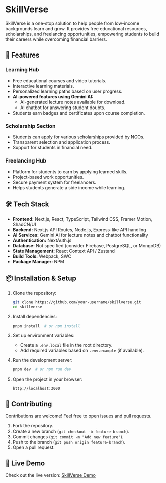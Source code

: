 # SkillVerse

SkillVerse is a one-stop solution to help people from low-income backgrounds learn and grow. It provides free educational resources, scholarships, and freelancing opportunities, empowering students to build their careers while overcoming financial barriers.

## 🚀 Features

### Learning Hub
- Free educational courses and video tutorials.
- Interactive learning materials.
- Personalized learning paths based on user progress.
- **AI-powered features using Gemini AI:**
  - AI-generated lecture notes available for download.
  - AI chatbot for answering student doubts.
- Students earn badges and certificates upon course completion.

### Scholarship Section
- Students can apply for various scholarships provided by NGOs.
- Transparent selection and application process.
- Support for students in financial need.

### Freelancing Hub
- Platform for students to earn by applying learned skills.
- Project-based work opportunities.
- Secure payment system for freelancers.
- Helps students generate a side income while learning.

## 🛠 Tech Stack
- **Frontend:** Next.js, React, TypeScript, Tailwind CSS, Framer Motion, ShadCN/UI
- **Backend:** Next.js API Routes, Node.js, Express-like API handling
- **AI Services:** Gemini AI for lecture notes and chatbot functionality
- **Authentication:** NextAuth.js
- **Database:** Not specified (consider Firebase, PostgreSQL, or MongoDB)
- **State Management:** React Context API / Zustand
- **Build Tools:** Webpack, SWC
- **Package Manager:** NPM

## 📦 Installation & Setup

1. Clone the repository:
   ```sh
   git clone https://github.com/your-username/skillverse.git
   cd skillverse
   ```

2. Install dependencies:
   ```sh
   pnpm install  # or npm install
   ```

3. Set up environment variables:
   - Create a `.env.local` file in the root directory.
   - Add required variables based on `.env.example` (if available).

4. Run the development server:
   ```sh
   pnpm dev  # or npm run dev
   ```

5. Open the project in your browser:
   ```
   http://localhost:3000
   ```

## 🤝 Contributing
Contributions are welcome! Feel free to open issues and pull requests.

1. Fork the repository.
2. Create a new branch (`git checkout -b feature-branch`).
3. Commit changes (`git commit -m "Add new feature"`).
4. Push to the branch (`git push origin feature-branch`).
5. Open a pull request.

   
## 🎥 Live Demo
Check out the live version: [SkillVerse Demo](https://skillverse-hfw4.onrender.com/)



